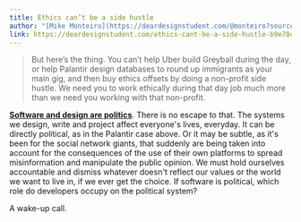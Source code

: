 ```yaml
---
title: Ethics can’t be a side hustle
author: "[Mike Monteiro](https://deardesignstudent.com/@monteiro?source=post_header_lockup) at [Dear Design Student](https://deardesignstudent.com/?source=logo-6f1894598ca---11cf651abef3)"
link: https://deardesignstudent.com/ethics-cant-be-a-side-hustle-b9e78c090aee
---
```


> But here’s the thing. You can’t help Uber build Greyball during the day, or help Palantir design databases to round up immigrants as your main gig, and then buy ethics offsets by doing a non-profit side hustle. We need you to work ethically during that day job much more than we need you working with that non-profit.

[**Software and design are politics**](software-is-politics). There is no escape to that. The systems we design, write and project affect everyone's lives, everyday. It can be directly political, as in the Palantir case above. Or it may be subtle, as it's been for the social network giants, that suddenly are being taken into account for the consequences of the use of their own platforms to spread misinformation and manipulate the public opinion. We must hold ourselves accountable and dismiss whatever doesn't reflect our values or the world we want to live in, if we ever get the choice. If software is political, which role do developers occupy on the political system?

A wake-up call.
